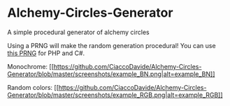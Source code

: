 # Alchemy-Circles-Generator
A simple procedural generator of alchemy circles

Using a PRNG will make the random generation procedural! You can use [this PRNG](https://github.com/CiaccoDavide/CiaccoPRNG) for PHP and C#.

Monochrome:
[[https://github.com/CiaccoDavide/Alchemy-Circles-Generator/blob/master/screenshots/example_BN.png|alt=example_BN]]

Random colors:
[[https://github.com/CiaccoDavide/Alchemy-Circles-Generator/blob/master/screenshots/example_RGB.png|alt=example_RGB]]
